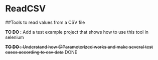 # ReadCSV
##Tools to read values from a CSV file 

**TO DO :** Add a test example project that shows how to use this tool in selenium

~~**TO DO :** Understand how @Parameterized works and make several test cases according to csv data~~ DONE
